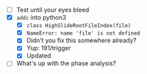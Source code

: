 - [ ] Test until your eyes bleed
- [x] `addc` into python3
  - [x] `class HighSlideRootFileIndex(file)`
  - [x] `NameError: name 'file' is not defined`
  - [x] Didn't you fix this somewhere already?
  - [x] Yup: 191/trigger
  - [x] Updated
- [ ] What's up with the phase analysis?
